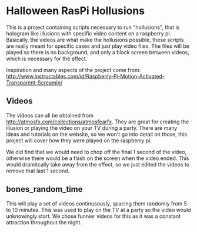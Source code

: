 # Halloween RasPi Hollusions

This is a project containing scripts necessary to run "hollusions", that is hologram like illusions with specific video content on a raspberry pi. Basically, the videos are what make the hollusions possible, these scripts are really meant for specific cases and just play video files. The files will be played so there is no background, and only a black screen between videos, which is necessary for the effect.

Inspiration and many aspects of the project come from: http://www.instructables.com/id/Raspberry-Pi-Motion-Activated-Transparent-Screamin/

## Videos
The videos can all be obtained from http://atmosfx.com/collections/atmosfearfx. They are great for creating the illusion or playing the video on your TV during a party. There are many ideas and tutorials on the website, so we won't go into detail on those, this project will cover how they were played on the raspberry pi.

We did find that we would need to chop off the final 1 second of the video, otherwise there would be a flash on the screen when the video ended. This would dramitcally take away from the effect, so we just edited the videos to remove that last 1 second.

## bones_random_time
This will play a set of videos continusously, spacing them randomly from 5 to 10 minutes. This was used to play on the TV at a party so the video would unknowingly start. We chose funnier videos for this as it was a constant attraction throughout the night.
